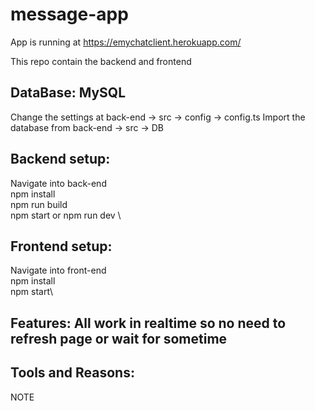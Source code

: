 # message-app

App is running at https://emychatclient.herokuapp.com/


This repo contain the backend and frontend


DataBase: MySQL 
----------------------------------------------------------------------------------------------------------------
Change the settings at back-end -> src -> config -> config.ts
Import the database from back-end -> src -> DB 

Backend setup:
------------------------------------------------------------------------------------------------------------------
Navigate into back-end\
npm install \
npm run build \
npm start or npm run dev \


Frontend setup:
-------------------------------------------------------------------------------------------------------------------
Navigate into front-end\
npm install\
npm start\

Features: All work in realtime so no need to refresh page or wait for sometime
-------------------------------------------------------------------------------------------------------------------


Tools and Reasons:
-------------------------------------------------------------------------------------------------------------------



NOTE
                                                                          
